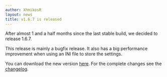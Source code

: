 ```yaml
---
author: XhmikosR
layout: news
title: v1.6.7 is released
---
```


After almost 1 and a half months since the last stable build, we decided to release 1.6.7.

<!--more-->

This release is mainly a bugfix release. It also has a big performance improvement
when using an INI file to store the settings.

You can download the new version [here](/downloads/).
For the complete changes see the [changelog](/changelog/).
